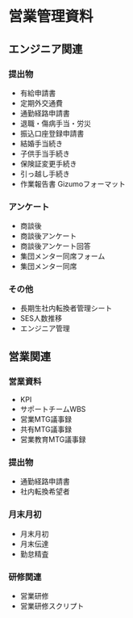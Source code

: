 # 営業管理資料

## エンジニア関連
### 提出物
- 有給申請書
- 定期外交通費
- 通勤経路申請書
- 退職・傷病手当・労災
- 振込口座登録申請書
- 結婚手当続き
- 子供手当手続き
- 保険証変更手続き
- 引っ越し手続き
- 作業報告書 Gizumoフォーマット

### アンケート
- 商談後
- 商談後アンケート
- 商談後アンケート回答
- 集団メンター同席フォーム
- 集団メンター同席

### その他
- 長期生社内転換者管理シート
- SES人数推移
- エンジニア管理

## 営業関連
### 営業資料
- KPI
- サポートチームWBS
- 営業MTG議事録
- 共有MTG議事録
- 営業教育MTG議事録

### 提出物
- 通勤経路申請書
- 社内転換希望者

### 月末月初
- 月末月初
- 月末伝達
- 勤怠精査

### 研修関連
- 営業研修
- 営業研修スクリプト
